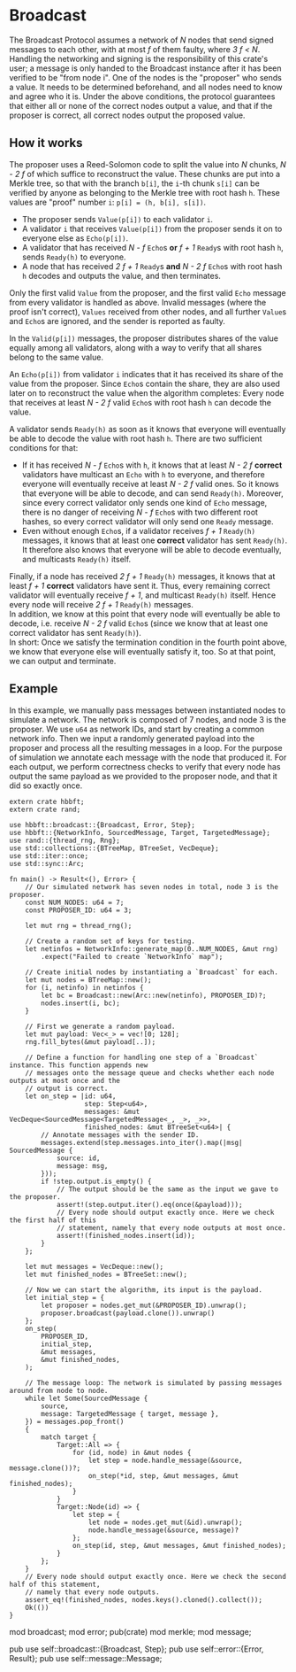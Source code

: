  # Broadcast

 The Broadcast Protocol assumes a network of _N_ nodes that send signed messages to
 each other, with at most _f_ of them faulty, where _3 f < N_. Handling the networking and
 signing is the responsibility of this crate's user; a message is only handed to the Broadcast
 instance after it has been verified to be "from node i". One of the nodes is the "proposer"
 who sends a value. It needs to be determined beforehand, and all nodes need to know and agree
 who it is. Under the above conditions, the protocol guarantees that either all or none
 of the correct nodes output a value, and that if the proposer is correct, all correct nodes
 output the proposed value.

 ## How it works

 The proposer uses a Reed-Solomon code to split the value into _N_ chunks, _N - 2 f_ of which
 suffice to reconstruct the value. These chunks are put into a Merkle tree, so that with the
 branch `b[i]`, the `i`-th chunk `s[i]` can be verified by anyone as belonging to the Merkle
 tree with root hash `h`. These values are "proof" number `i`: `p[i] = (h, b[i], s[i])`.

 * The proposer sends `Value(p[i])` to each validator `i`.
 * A validator `i` that receives `Value(p[i])` from the proposer sends it on to everyone else as
 `Echo(p[i])`.
 * A validator that has received _N - f_ `Echo`s **or** _f + 1_ `Ready`s with root hash `h`,
 sends `Ready(h)` to everyone.
 * A node that has received _2 f + 1_ `Ready`s **and** _N - 2 f_ `Echo`s with root hash `h`
 decodes and outputs the value, and then terminates.

 Only the first valid `Value` from the proposer, and the first valid `Echo` message from every
 validator is handled as above. Invalid messages (where the proof isn't correct), `Values`
 received from other nodes, and all further `Value`s and `Echo`s are ignored, and the sender is
 reported as faulty.

 In the `Valid(p[i])` messages, the proposer distributes shares of the value equally among all
 validators, along with a way to verify that all shares belong to the same value.

 An `Echo(p[i])` from validator `i` indicates that it has received its share of the value from
 the proposer. Since `Echo`s contain the share, they are also used later on to reconstruct the
 value when the algorithm completes: Every node that receives at least _N - 2 f_ valid `Echo`s
 with root hash `h` can decode the value.

 A validator sends `Ready(h)` as soon as it knows that everyone will eventually be able to
 decode the value with root hash `h`. There are two sufficient conditions for that:
 * If it has received _N - f_ `Echo`s with `h`, it knows that at least _N - 2 f_ **correct**
 validators have multicast an `Echo` with `h` to everyone, and therefore everyone will
 eventually receive at least _N - 2 f_ valid ones. So it knows that everyone will be able to
 decode, and can send `Ready(h)`.
 Moreover, since every correct validator only sends one kind of `Echo` message, there is no
 danger of receiving _N - f_ `Echo`s with two different root hashes, so every correct validator
 will only send one `Ready` message.
 * Even without enough `Echo`s, if a validator receives _f + 1_ `Ready(h)` messages, it knows
 that at least one **correct** validator has sent `Ready(h)`. It therefore also knows that
 everyone will be able to decode eventually, and multicasts `Ready(h)` itself.

 Finally, if a node has received _2 f + 1_ `Ready(h)` messages, it knows that at least _f + 1_
 **correct** validators have sent it. Thus, every remaining correct validator will eventually
 receive _f + 1_, and multicast `Ready(h)` itself. Hence every node will receive _2 f + 1_
 `Ready(h)` messages.<br>
 In addition, we know at this point that every node will eventually be able to decode, i.e.
 receive _N - 2 f_ valid `Echo`s (since we know that at least one correct validator has sent
 `Ready(h)`).<br>
 In short: Once we satisfy the termination condition in the fourth point above, we know that
 everyone else will eventually satisfy it, too. So at that point, we can output and terminate.

 ## Example

 In this example, we manually pass messages between instantiated nodes to simulate a network. The
 network is composed of 7 nodes, and node 3 is the proposer. We use `u64` as network IDs, and
 start by creating a common network info. Then we input a randomly generated payload into the
 proposer and process all the resulting messages in a loop. For the purpose of simulation we
 annotate each message with the node that produced it. For each output, we perform correctness
 checks to verify that every node has output the same payload as we provided to the proposer
 node, and that it did so exactly once.

 ```
 extern crate hbbft;
 extern crate rand;

 use hbbft::broadcast::{Broadcast, Error, Step};
 use hbbft::{NetworkInfo, SourcedMessage, Target, TargetedMessage};
 use rand::{thread_rng, Rng};
 use std::collections::{BTreeMap, BTreeSet, VecDeque};
 use std::iter::once;
 use std::sync::Arc;

 fn main() -> Result<(), Error> {
     // Our simulated network has seven nodes in total, node 3 is the proposer.
     const NUM_NODES: u64 = 7;
     const PROPOSER_ID: u64 = 3;

     let mut rng = thread_rng();

     // Create a random set of keys for testing.
     let netinfos = NetworkInfo::generate_map(0..NUM_NODES, &mut rng)
         .expect("Failed to create `NetworkInfo` map");

     // Create initial nodes by instantiating a `Broadcast` for each.
     let mut nodes = BTreeMap::new();
     for (i, netinfo) in netinfos {
         let bc = Broadcast::new(Arc::new(netinfo), PROPOSER_ID)?;
         nodes.insert(i, bc);
     }

     // First we generate a random payload.
     let mut payload: Vec<_> = vec![0; 128];
     rng.fill_bytes(&mut payload[..]);

     // Define a function for handling one step of a `Broadcast` instance. This function appends new
     // messages onto the message queue and checks whether each node outputs at most once and the
     // output is correct.
     let on_step = |id: u64,
                    step: Step<u64>,
                    messages: &mut VecDeque<SourcedMessage<TargetedMessage<_, _>, _>>,
                    finished_nodes: &mut BTreeSet<u64>| {
         // Annotate messages with the sender ID.
         messages.extend(step.messages.into_iter().map(|msg| SourcedMessage {
             source: id,
             message: msg,
         }));
         if !step.output.is_empty() {
             // The output should be the same as the input we gave to the proposer.
             assert!(step.output.iter().eq(once(&payload)));
             // Every node should output exactly once. Here we check the first half of this
             // statement, namely that every node outputs at most once.
             assert!(finished_nodes.insert(id));
         }
     };

     let mut messages = VecDeque::new();
     let mut finished_nodes = BTreeSet::new();

     // Now we can start the algorithm, its input is the payload.
     let initial_step = {
         let proposer = nodes.get_mut(&PROPOSER_ID).unwrap();
         proposer.broadcast(payload.clone()).unwrap()
     };
     on_step(
         PROPOSER_ID,
         initial_step,
         &mut messages,
         &mut finished_nodes,
     );

     // The message loop: The network is simulated by passing messages around from node to node.
     while let Some(SourcedMessage {
         source,
         message: TargetedMessage { target, message },
     }) = messages.pop_front()
     {
         match target {
             Target::All => {
                 for (id, node) in &mut nodes {
                     let step = node.handle_message(&source, message.clone())?;
                     on_step(*id, step, &mut messages, &mut finished_nodes);
                 }
             }
             Target::Node(id) => {
                 let step = {
                     let node = nodes.get_mut(&id).unwrap();
                     node.handle_message(&source, message)?
                 };
                 on_step(id, step, &mut messages, &mut finished_nodes);
             }
         };
     }
     // Every node should output exactly once. Here we check the second half of this statement,
     // namely that every node outputs.
     assert_eq!(finished_nodes, nodes.keys().cloned().collect());
     Ok(())
 }
 ```

mod broadcast;
mod error;
pub(crate) mod merkle;
mod message;

pub use self::broadcast::{Broadcast, Step};
pub use self::error::{Error, Result};
pub use self::message::Message;
